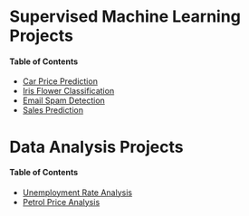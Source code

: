 # Supervised Machine Learning Projects
#### Table of Contents
- <a href='https://github.com/shaikh-7abish/Car_Price_Prediction'>Car Price Prediction</a>
- <a href ='https://github.com/shaikh-7abish/OIBSIP/tree/main/task%201'>Iris Flower Classification</a>
- <a href='https://github.com/shaikh-7abish/OIBSIP/tree/main/task%204'>Email Spam Detection</a>
- <a href='https://github.com/shaikh-7abish/OIBSIP/tree/main/task%205'>Sales Prediction</a>

# Data Analysis Projects
#### Table of Contents
- <a href='https://github.com/shaikh-7abish/OIBSIP/tree/main/task%202'>Unemployment Rate Analysis</a>
- <a href='https://github.com/shaikh-7abish/Petrol-Price-Analysis'>Petrol Price Analysis</a>
